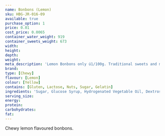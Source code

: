 ```yaml
---
name: Bonbons (Lemon)
sku: HBG-JR-016-09
available: true
purchase_option: 1
price: 0.01
cost_price: 0.0065
container_water_weight: 919
container_sweets_weight: 673
width: 
height: 
depth: 
weight: 
meta_description: 'Lemon Bonbons only ú1/100g. Traditional sweets and more at Humbugs Confectionery Store. Specialists in satisfying your sweet tooth!'
brand: 
type: [Chewy]
flavour: [Lemon]
colour: [Yellow]
contains: [Gluten, Lactose, Nuts, Sugar, Gelatin]
ingredients: 'Sugar, Glucose Syrup, Hydrogenated Vegetable Oil, Dextrose, Sorbitol, Citric Acid, Gelatine, Emulsifier: Sucrose, Colours: E100'
serving_size: 
energy: 
protein: 
carbohydrates: 
fat: 
---
```

Chewy lemon flavoured bonbons.